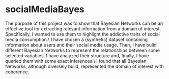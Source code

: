 # socialMediaBayes

The purpose of this project was to show that Bayesian Networks can be an effective tool for extracting relevant information from a domain of interest. Specifically, I wanted to use them to highlight the addictive traits of social media consumption.\\
I have chosen a (synthetic) dataset containing information about users and their social media usage. Then, I have build different Bayesian Networks to represent the relationships between some selected variables. I have analyzed their structure and, finally, I have queried them with some exact inferences.\\
I found that all Bayesian Networks, although diversely build, represented the domain of interest with coherence.